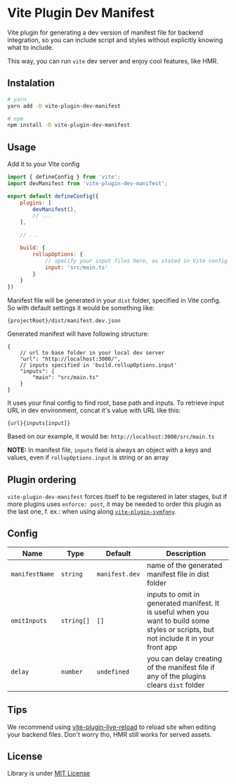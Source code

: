 # Vite Plugin Dev Manifest

Vite plugin for generating a dev version of manifest file for backend integration, so you can include script and styles without explicitly knowing what to include.

This way, you can run `vite` dev server and enjoy cool features, like HMR.

## Instalation

```bash
# yarn
yarn add -D vite-plugin-dev-manifest

# npm
npm install -D vite-plugin-dev-manifest
```

## Usage

Add it to your Vite config

```js
import { defineConfig } from 'vite';
import devManifest from 'vite-plugin-dev-manifest';

export default defineConfig({
    plugins: [
        devManifest(),
        // ...
    ],

    // ...

    build: {
        rollupOptions: {
            // specify your input files here, as stated in Vite config https://vitejs.dev/config/#build-rollupoptions
            input: 'src/main.ts'
        }
    }
})
```

Manifest file will be generated in your `dist` folder, specified in Vite config. So with default settings it would be something like:

`{projectRoot}/dist/manifest.dev.json`

Generated manifest will have following structure:

```jsonc
{
    // url to base folder in your local dev server
    "url": "http://localhost:3000/",
    // inputs specified in 'build.rollupOptions.input'
	"inputs": {
		"main": "src/main.ts"
	}
}
```

It uses your final config to find root, base path and inputs. To retrieve input URL in dev environment, concat it's value with URL like this:

`{url}{inputs[input]}`

Based on our example, it would be: `http://localhost:3000/src/main.ts`

__NOTE:__ In manifest file, `inputs` field is always an object with a keys and values, even if `rollupOptions.input` is string or an array

## Plugin ordering

`vite-plugin-dev-manifest` forces itself to be registered in later stages, but if more plugins uses `enforce: post`, it may be needed to order this plugin as the last one, f. ex.: when using along [`vite-plugin-symfony`](https://github.com/lhapaipai/vite-plugin-symfony).

## Config

| Name | Type | Default | Description |
| -- | -- | -- | -- |
| `manifestName` | `string` | `manifest.dev` | name of the generated manifest file in dist folder |
| `omitInputs` | `string[]` | `[]` | inputs to omit in generated manifest. It is useful when you want to build some styles or scripts, but not include it in your front app |
| `delay` | `number` | `undefined` | you can delay creating of the manifest file if any of the plugins clears `dist` folder |

## Tips

We recommend using [vite-plugin-live-reload](https://github.com/arnoson/vite-plugin-live-reload) to reload site when editing your backend files. Don't worry tho, HMR still works for served assets.

## License

Library is under [MIT License](LICENSE)
